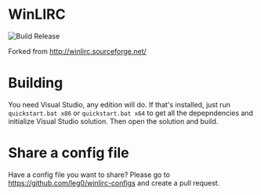 # WinLIRC

![Build Release](https://github.com/leg0/WinLIRC/workflows/Build%20Release/badge.svg?branch=master)

Forked from http://winlirc.sourceforge.net/

# Building

You need Visual Studio, any edition will do. If that's installed, just run `quickstart.bat x86` or `quickstart.bat x64`
to get all the depepndencies and initialize Visual Studio solution. Then open the solution and build.


# Share a config file

Have a config file you want to share? Please go to https://github.com/leg0/winlirc-configs and create a pull request.